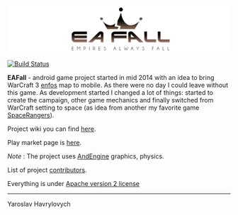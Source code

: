 [![EAFall](./readme_files/eafall_big_logo.jpg)](https://www.facebook.com/eafallgame)

[![Build Status](https://travis-ci.org/YaroslavHavrylovych/eafall.svg?branch=develop)](https://travis-ci.org/YaroslavHavrylovych/eafall)

**EAFall** - android game project started in mid 2014 with an idea to bring WarCraft 3 
[enfos](https://www.epicwar.com/maps/188675/) map to mobile. As there were no day I could leave
without this game. As development started I changed a lot of things: started to create the
campaign, other game mechanics and finally switched from WarCraft setting to space (as idea from another
my favorite game [SpaceRangers](https://en.wikipedia.org/wiki/Space_Rangers_(video_game))).

Project wiki you can find [here](https://github.com/YaroslavHavrylovych/eafall/wiki).

Play market page is [here](https://play.google.com/store/apps/details?id=com.yaroslavlancelot.eafall).

*Note* :
The project uses [AndEngine](https://github.com/nicolasgramlich/AndEngine) graphics, physics.

List of project [contributors](https://github.com/YaroslavHavrylovych/eafall/wiki#contributors).


Everything is under [Apache version 2 license](license.txt)


---------------------------------------
Yaroslav Havrylovych
